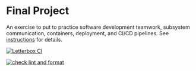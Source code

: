 # Final Project

An exercise to put to practice software development teamwork, subsystem communication, containers, deployment, and CI/CD pipelines. See [instructions](./instructions.md) for details.

[![Letterbox CI](https://github.com/software-students-fall2023/5-final-project-samuel2-0/actions/workflows/Main.yaml/badge.svg)](https://github.com/software-students-fall2023/5-final-project-samuel2-0/actions/workflows/ci.yaml/badge.svg)

[![check lint and format](https://github.com/software-students-fall2023/5-final-project-samuel2-0/actions/workflows/lint.yml/badge.svg)](https://github.com/software-students-fall2023/5-final-project-samuel2-0/actions/workflows/lint.yml/badge.svg)